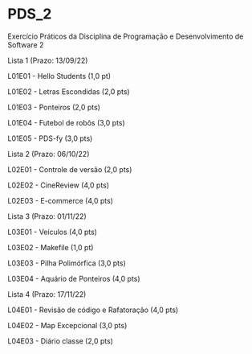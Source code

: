 # PDS_2
Exercício Práticos da Disciplina de Programação e Desenvolvimento de Software 2 

Lista 1 (Prazo: 13/09/22)

L01E01 - Hello Students (1,0 pt)

L01E02 - Letras Escondidas (2,0 pts)

L01E03 - Ponteiros (2,0 pts) 

L01E04 - Futebol de robôs (3,0 pts) 

L01E05 - PDS-fy (3,0 pts) 



Lista 2 (Prazo: 06/10/22)

L02E01 - Controle de versão (2,0 pts) 

L02E02 - CineReview (4,0 pts) 

L02E03 - E-commerce (4,0 pts) 



Lista 3 (Prazo: 01/11/22)

L03E01 - Veículos (4,0 pts)

L03E02 - Makefile (1,0 pt) 

L03E03 - Pilha Polimórfica (3,0 pts) 

L03E04 - Aquário de Ponteiros (4,0 pts)



Lista 4 (Prazo: 17/11/22)

L04E01 - Revisão de código e Rafatoração (4,0 pts) 

L04E02 - Map Excepcional (3,0 pts) 

L04E03 - Diário classe (2,0 pts) 
